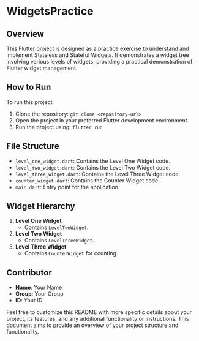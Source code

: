 # WidgetsPractice

## Overview
This Flutter project is designed as a practice exercise to understand and implement Stateless and Stateful Widgets. It demonstrates a widget tree involving various levels of widgets, providing a practical demonstration of Flutter widget management.

## How to Run
To run this project:

1. Clone the repository: `git clone <repository-url>`
2. Open the project in your preferred Flutter development environment.
3. Run the project using: `flutter run`

## File Structure
- `level_one_widget.dart`: Contains the Level One Widget code.
- `level_two_widget.dart`: Contains the Level Two Widget code.
- `level_three_widget.dart`: Contains the Level Three Widget code.
- `counter_widget.dart`: Contains the Counter Widget code.
- `main.dart`: Entry point for the application.

## Widget Hierarchy
1. **Level One Widget**
   - Contains `LevelTwoWidget`.
2. **Level Two Widget**
   - Contains `LevelThreeWidget`.
3. **Level Three Widget**
   - Contains `CounterWidget` for counting.

## Contributor
- **Name**: Your Name
- **Group**: Your Group
- **ID**: Your ID

Feel free to customize this README with more specific details about your project, its features, and any additional functionality or instructions. This document aims to provide an overview of your project structure and functionality.
